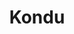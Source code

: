 ---
layout: place
title: "Kondu"
permalink: /pennsylvania/state-college/kondu.html
stateAbbr: PA
stateName: Pennsylvania
cityName: State College
seo:
  name: "Kondu"
  type: Restaurant
  links: http://kondustatecollege.com/
description: "Kondu serves delicious sushi in State College, Pennsylvania. Try fresh Japanese dishes for a great dining experience. Available for takeout, delivery, lunch, and dinner."
place_id: ChIJhZxiuJiozokRhJJEB307MJM
photos:
  - name: >-
      places/ChIJhZxiuJiozokRhJJEB307MJM/photos/AeeoHcI1frb9FzFg7qjXigI2bU9CHaOv4BslgC8qMIlT1fca7xPnppmIx899P9eLDF9m8KPKoyUcybT6KrjYHXfDVlA4mTQa4hMAxnYDbpOWkkzgXGntXWgWbSziGiObZFuqj9mEQeJb0sGykMpwxAabY3ElAJq88HHXdikwRRW80DDlADBSeVbPj6I7X0-AYzgcJGJewSSE9OEEXMZefptmP6TDVWUt-nMD2vR3nSMBT6jqwnUh-Op1sHVvFf2rxh7z-DZEqF30lEwXRZgXJfxukFdUNGXDLPMC2RW3JQWGV44qw3o8TDzfGrRQv96sKdgf9sTs2z4ucS7qobvDuayHvBUznFDPf-MZ-FTI1ebEyfM_fAdxVbutd8dxxLr--tEiya0iHFVbIriKnbTwPjkrCWyTBVESDBTkyiJaDVto-cdkdaij
    widthPx: 3072
    heightPx: 4080
    authorAttributions:
      - displayName: Sam Seidel
        uri: https://maps.google.com/maps/contrib/107681012597122944174
        photoUri: >-
          https://lh3.googleusercontent.com/a-/ALV-UjXOPhAII2WTe6PXD72FDw3vt2LS1XO_ad36QD-aAgPtgnrl5L_llA=s100-p-k-no-mo
    flagContentUri: >-
      https://www.google.com/local/imagery/report/?cb_client=maps_api_places.places_api&image_key=!1e10!2sCIHM0ogKEICAgICR7MeV7QE&hl=en-US
    googleMapsUri: >-
      https://www.google.com/maps/place//data=!3m4!1e2!3m2!1sCIHM0ogKEICAgICR7MeV7QE!2e10!4m2!3m1!1s0x89cea898b8629c85:0x93303b7d07449284
  - name: >-
      places/ChIJhZxiuJiozokRhJJEB307MJM/photos/AeeoHcLBDHUfYmajM4JBzFZAIsVbd_dUhbegTLGl2Vf8pkT6gPx4IVe4UhvQkH2ffzWamBouZKMRblL1IWf5R3S9_r9B1D2DDc0k5gNUGXTBa5A1xLFZncrYHqBMyKmimy6YeM4TGQ97_TCnS1a8vrS4-h9a8gvRuVNY88ZWcY7QuRDaphJUqhyxBHAuQDdTGpzoHlkuqTJ07E7OJBteewO_D2CqKAWo8Pe0cztBHGrWSLCw-yHIVsKc1QoK57OMdK3wChNFOTeG1VmYxByQrwUyskMCRblBnorqhtZxYZaqk6suzjlqISno4WTE8D6-hx_q4_8w7wZFNsELHRsW1lfToI96WbwbLRn8WWQljtF90FDKKEMwazy0By42tvtfOlMwvcwBMZObyfBXuvfBpJ9ZOr0dd8cRZx13bEuuBdfUOJOkU3Xl
    widthPx: 4032
    heightPx: 1960
    authorAttributions:
      - displayName: Daniel Pike
        uri: https://maps.google.com/maps/contrib/111483654165887377084
        photoUri: >-
          https://lh3.googleusercontent.com/a-/ALV-UjX_9ukbB0eDQLV3Ja_p0eAU3FVcSlKAeYKiuI7md5q6Ur6Tk81pyg=s100-p-k-no-mo
    flagContentUri: >-
      https://www.google.com/local/imagery/report/?cb_client=maps_api_places.places_api&image_key=!1e10!2sCIHM0ogKEICAgID4rMzo1AE&hl=en-US
    googleMapsUri: >-
      https://www.google.com/maps/place//data=!3m4!1e2!3m2!1sCIHM0ogKEICAgID4rMzo1AE!2e10!4m2!3m1!1s0x89cea898b8629c85:0x93303b7d07449284
  - name: >-
      places/ChIJhZxiuJiozokRhJJEB307MJM/photos/AeeoHcI_qB6NvhgoR6IKSeZjn2GR7M_STwfwewBwbzHbxOtaEHmoa7EZOkhFPC82rKWSMQBoj9y93KRf0jOl9brTSJNpXMUzU6LRYqIow_HPjuzyJ00EPDvEWNEhthhOSy7o1DHMcBEQpd-Lzn_qZH-fH8u2Eb_LZhtK-E_zjnWM3xFImS_tzl1alE0m6fn2AaxCzN9OV6tvKlWW2Rib4zewiNI6lQGJpOM2u35sQrqW54t4oxY0ivk_sXkuSnxzWFmR1WQBQfrvhZ-tcLPd7hNLgjBKP1y2NORI21qKDG1IGdLKhwFxc_Mwtuas-CD2UflBe4Ds80vz3Vxi8CNqtNddCQrLR5LJwp1hdesx1GtGHiocaK0zb6yVhRNcY7Y8IAisT88K6DC5vx42FxUELcoJRnXx1MIW7cxOMN5ilhYGG4-R7g
    widthPx: 4080
    heightPx: 3072
    authorAttributions:
      - displayName: Zachary Segalewitz
        uri: https://maps.google.com/maps/contrib/101063824002266838766
        photoUri: >-
          https://lh3.googleusercontent.com/a-/ALV-UjUdtDfb5ydPXEQhWB1iSIYZjXG6gYQg3GdbsmMhMQ_ppakrl7ubxw=s100-p-k-no-mo
    flagContentUri: >-
      https://www.google.com/local/imagery/report/?cb_client=maps_api_places.places_api&image_key=!1e10!2sCIHM0ogKEICAgICRmd6-Gw&hl=en-US
    googleMapsUri: >-
      https://www.google.com/maps/place//data=!3m4!1e2!3m2!1sCIHM0ogKEICAgICRmd6-Gw!2e10!4m2!3m1!1s0x89cea898b8629c85:0x93303b7d07449284
  - name: >-
      places/ChIJhZxiuJiozokRhJJEB307MJM/photos/AeeoHcKEV2kBGzTAIC-RUQDZAqVYF9kEqKko5TG0Ohxnot-yDYgKVKsCwqYYP-m3bRWNPpAv1x_RyoBklGHHsfaWT_k51um_DGJ3pMEJoWnr9yLcGlANVs6r30vdXh9fOTwnKd2AM1zCz9779eVlUQku3unrNbgkRZdww-yWKNcnJxIJMWhFnLDJ6yp0T3YmyaNqhOIcDvyUK7-OgX6Wzdq11Fma70MKtis3y3NzHiJaWLN9KR1LUeExg9bf4FzSoUqQ9PmgHXfo8CfQJtfYkpM3Axd7oLscMpZU-VRMc9jB3A4HppqHIxLZNcqKbOXpiGoRr14ezBFtZNthAf44jdLHo7boF2yXQBLA537w6gDnDPw1AvADa0N08VfwTlAI6O1_Eg0-OwAnhLhaYXtpz6zJyjx4E33ZC22Ja7uJtRilUa_T-w
    widthPx: 4032
    heightPx: 3024
    authorAttributions:
      - displayName: Chris Becker
        uri: https://maps.google.com/maps/contrib/101855770877371099403
        photoUri: >-
          https://lh3.googleusercontent.com/a/ACg8ocJZ2qd5MuCP17Cp2TFgKhi9YpdiOJ5a9_GwzjjQ53t3snhBCg=s100-p-k-no-mo
    flagContentUri: >-
      https://www.google.com/local/imagery/report/?cb_client=maps_api_places.places_api&image_key=!1e10!2sCIHM0ogKEICAgIDM7oD8LA&hl=en-US
    googleMapsUri: >-
      https://www.google.com/maps/place//data=!3m4!1e2!3m2!1sCIHM0ogKEICAgIDM7oD8LA!2e10!4m2!3m1!1s0x89cea898b8629c85:0x93303b7d07449284
  - name: >-
      places/ChIJhZxiuJiozokRhJJEB307MJM/photos/AeeoHcJaONZf3B-CdoGZqL32ATXgxXKLFOgbrFOFV-uL5fRqCDwr3gU1jXjUXtJsraou8uWn0JM2OtBPThuQVfHeoVE4Z7VDmKLcV6IUQpF_OAQCrjlRmY6_5sDciafYoxk78qmg1pz3XQjOtd16srD9HxAj7NtLG7NdX0bVkcGOpHlv_G4wApSlb6kLOFLFMF3AsCe_pEemadNLtD8hFSbT338GfrBUUMQqg2wbeAHXsRZj7LwMfviTlA8DwNvOSiv0iNB1NOb3YG0fJgwne6RT8_8V50UyMLHc9qAggUaA5EzlrQku1Z6xkd9dM1dOtTWFGxwLq52toknzioiMs5TxXyWvcBKgEX8QrLGR6SBheQO2AVULmsXnVr52Lr_uAZKAy2sDcq9UQ18O6hXmXMtrwoHBvpb47V96fDUI5COTOEJJkVY
    widthPx: 3024
    heightPx: 4032
    authorAttributions:
      - displayName: Eileen H
        uri: https://maps.google.com/maps/contrib/105878009584793764434
        photoUri: >-
          https://lh3.googleusercontent.com/a-/ALV-UjUi_0_GAQcT47HIjHj6US-jQeoG9B7SAi1hxemjzkcgiTsia4FHng=s100-p-k-no-mo
    flagContentUri: >-
      https://www.google.com/local/imagery/report/?cb_client=maps_api_places.places_api&image_key=!1e10!2sCIHM0ogKEICAgIC64MmBiQE&hl=en-US
    googleMapsUri: >-
      https://www.google.com/maps/place//data=!3m4!1e2!3m2!1sCIHM0ogKEICAgIC64MmBiQE!2e10!4m2!3m1!1s0x89cea898b8629c85:0x93303b7d07449284
  - name: >-
      places/ChIJhZxiuJiozokRhJJEB307MJM/photos/AeeoHcI4SrGYSqX7ed-bSBTBtOsHl7UXXsvzp5DthWAKtTjMXXgL58CfvTEoEVCgndpIMBCsE2A6A08i66tTwi5_gEqfwVaZ59bEe1B0fvhD4a8GGEUPiNAfNoU8AKXzzPlXlqHwZz3Yt487ZZ4UYuONB6M6HyBd4fMk4wdyuYqol95PCO0xqPkANWDBvMEjtcwI-FGWM6hGpR0-hr4NU5Xqo9kkeF_x5aO_1-zy40nrtsUiejhA9NOKTcZBn5nPdNI-lZ9Pqb5Mv8VzqolZ5vKyc2sRdjmQMKUUceUlNDcWgOqCPsGast_EgRI6L2jwFYZcKlj7NaHuHyyn-pDN1x9b2pgz94RYOji4ogbTqV2rredz6QkvgtbBO6M5YFd1SNvTEbY_ooKJq4bGGP4PzAaOQu0fVMSf3ldIsnm1v4_v272nlA
    widthPx: 3024
    heightPx: 4032
    authorAttributions:
      - displayName: Sue Lee
        uri: https://maps.google.com/maps/contrib/101606182903844931609
        photoUri: >-
          https://lh3.googleusercontent.com/a-/ALV-UjU_HOevSNAYZU7hidcLQOQ401BnLK1_Ou5L297xNZEzWQtBBusHXg=s100-p-k-no-mo
    flagContentUri: >-
      https://www.google.com/local/imagery/report/?cb_client=maps_api_places.places_api&image_key=!1e10!2sCIHM0ogKEICAgIC6kd6wPg&hl=en-US
    googleMapsUri: >-
      https://www.google.com/maps/place//data=!3m4!1e2!3m2!1sCIHM0ogKEICAgIC6kd6wPg!2e10!4m2!3m1!1s0x89cea898b8629c85:0x93303b7d07449284
  - name: >-
      places/ChIJhZxiuJiozokRhJJEB307MJM/photos/AeeoHcLem2U03j1pxRUxwvJKe-yXaokV5ug__jJDkdDrx_Fk6XOjDDodFn_UFmtmOVY6m3YMI5qVpeefS0bNlN7oodlZctxqYyaezGO-hh9xgpaV0mQwC8GmFw9dZE9M0OrPwGFjMX0YYgFPwGlkO2NfQe41p_NeSK4ngcLvPZ01s6NKlmcc9wtC92wwgf8p2iKYt3s7L7-kvrAqpY9jYjBZEaoCniDXW2PkcR4zReZmQfqHIfia_uPkqo4g0QANIOGEqeMMVaWLQ3blAvBjtT-kqIeKk7QnYxYIdqJgu_xr_b776zqvK5LlGON2OhYzkJujxNhdFiSiamXzeczX6yrHz6dYt0aiqSuB-Ms72QuZTatWotAMJ4feam0PY2qJTDkznfVZwG_HESWEYVOa6j7Yps0LcImcsV8i9fztUHmpQ_jrNF4
    widthPx: 4032
    heightPx: 3024
    authorAttributions:
      - displayName: Ray Jia
        uri: https://maps.google.com/maps/contrib/114733089638661283637
        photoUri: >-
          https://lh3.googleusercontent.com/a-/ALV-UjUNRGwq2KvbYSTmrmyd0AgotiMGbdtJDBWLg58rNsenUb8pvrlX=s100-p-k-no-mo
    flagContentUri: >-
      https://www.google.com/local/imagery/report/?cb_client=maps_api_places.places_api&image_key=!1e10!2sCIHM0ogKEICAgICE2c36-wE&hl=en-US
    googleMapsUri: >-
      https://www.google.com/maps/place//data=!3m4!1e2!3m2!1sCIHM0ogKEICAgICE2c36-wE!2e10!4m2!3m1!1s0x89cea898b8629c85:0x93303b7d07449284
  - name: >-
      places/ChIJhZxiuJiozokRhJJEB307MJM/photos/AeeoHcJLhh3ObxGr87kAqylgKo5wQnkpUjtCLPRfx_Y_CVV7ZnLfoy6Va4XRp36exU7dSaxBqK4wVnEAoXJ2yk0Mol_dL_sW0sx12ptvd9h2kShJTsT1O1gqTTXhyq9PfSEQERHQUVmbOj49qekf3LOE3LYJR93x66882Cah_YcHbUX5x5lJteqc-qXrvIsYX63yGJmkOUgtDx1Mk9QIaasq6HzRd5D1VAlPA8Gc3V4p5DaRUqNPwIKaTSHAqiS2uhqCNZslOJ38PDwSNkIi7BwL2BhERqrK6S_fq0nYHXAEeJkDHmxfGgUWhYhYx7tJnfTYtODfz2mEoxIYUCak0sqfVrDrT-3ALxSC4wpe78ZQyZ8HJqN8M8ZOQ937Yt1NEOq6OGxqkP6DUEIYk0yCLhRpHIAz7JqAgbvVcIx8FUw0J_i9fB6U
    widthPx: 4032
    heightPx: 3024
    authorAttributions:
      - displayName: Sharath Kumar
        uri: https://maps.google.com/maps/contrib/102226531302295837573
        photoUri: >-
          https://lh3.googleusercontent.com/a-/ALV-UjV0urwJowp9gOlxkOE-e48qlgcYE3tZy_g8oKHmpWtYqzIwUYKWbQ=s100-p-k-no-mo
    flagContentUri: >-
      https://www.google.com/local/imagery/report/?cb_client=maps_api_places.places_api&image_key=!1e10!2sCIHM0ogKEICAgICciO2RwwE&hl=en-US
    googleMapsUri: >-
      https://www.google.com/maps/place//data=!3m4!1e2!3m2!1sCIHM0ogKEICAgICciO2RwwE!2e10!4m2!3m1!1s0x89cea898b8629c85:0x93303b7d07449284
  - name: >-
      places/ChIJhZxiuJiozokRhJJEB307MJM/photos/AeeoHcLCn931QFbd98azajbtVWMng0VEXyJxvTfqhy6yewkNuFyEDKpj1IPMebRtWtYGT0AyybBaayDNYkZu1FA4x2nQ-hjZp-wXTcFn7LQV05_VVCQ4Uuw8awE0o8fl1ptE3T2Iyt1gtJKFeWJJbew7nL30p0wWCHqpUeLlfQXJr_Wx0ges_7_PglpOx9VRC1Dm-Pubdr-y2aFbJxQXSfzr0ADUGK2WCxXOp3k7OMYcV8NnCIaIxhiJRLjLfaHqkaJMEOgskDjE-wCDNbTeTnJC87E31Dwp1FJIs1s74S2v5R2_jnp4oTi6TrF7zmirBmd76ian6u0ahXeC7PvOgJABnP6_I4ITG1RKWqMat_azWG_s62OqKWDh8_uVNkRutsj082VXoX5PS-y2tUzHjtaVTMOhVL11aB4hCJJ9e75QHNfZw4TS
    widthPx: 1920
    heightPx: 1080
    authorAttributions:
      - displayName: Dan Shevock
        uri: https://maps.google.com/maps/contrib/117908458939590535964
        photoUri: >-
          https://lh3.googleusercontent.com/a-/ALV-UjV3WWTbLOXj5GZ9JFXYHGUwD0R7E0idhlnYv7hVTEgXDaKCIUw=s100-p-k-no-mo
    flagContentUri: >-
      https://www.google.com/local/imagery/report/?cb_client=maps_api_places.places_api&image_key=!1e10!2sCIHM0ogKEICAgICL8p3DzAE&hl=en-US
    googleMapsUri: >-
      https://www.google.com/maps/place//data=!3m4!1e2!3m2!1sCIHM0ogKEICAgICL8p3DzAE!2e10!4m2!3m1!1s0x89cea898b8629c85:0x93303b7d07449284
  - name: >-
      places/ChIJhZxiuJiozokRhJJEB307MJM/photos/AeeoHcJa5f6DYC6Y5ISmYtzvrHNQ0_g4G1oU5vXQYiMEYqDcK9Cm0RWwFj6Jqthh7l8pfPBIZP7XqdBfpBPNikNr9Zw0JfV4ga3hT1FeuRRwfmOpxp2_mp40s-aEPsw0EDI-WkQ9kBUmQhem8pcY-Na0yN0GuLI6mr0wPg3e4l_1h1WM7-c4wEi7MmU31aBbUAWMa5BZmO7YICiqV049W86Eyo3A4x12wmZ3WZpenMSkGMUBj1kMrOnNvfvV0aexyD_vHI4Hr5MB2duFEe1v5ZwKVz06_rj09D2IyGVTf3z9mwrHeDXsPPZP9s-WdFZmSCQWbTI8_vXrWwSlWbu-IGAccWJM53nznInew2rcPhPPD9zuBvJntbn-d18Ph8cPTT_LoMI6jvGKW5Ef4gJoTeCqLqnbU_D2O1mJhAlHDsxgX22z8Wc
    widthPx: 4032
    heightPx: 3024
    authorAttributions:
      - displayName: Michael Sargent
        uri: https://maps.google.com/maps/contrib/100803438571047062884
        photoUri: >-
          https://lh3.googleusercontent.com/a-/ALV-UjUiJL3qfDgMOfXQyimmonRXywYD0s7BH6ZYQZrWnXT23L7HtBsf=s100-p-k-no-mo
    flagContentUri: >-
      https://www.google.com/local/imagery/report/?cb_client=maps_api_places.places_api&image_key=!1e10!2sCIHM0ogKEICAgID4roS_jAE&hl=en-US
    googleMapsUri: >-
      https://www.google.com/maps/place//data=!3m4!1e2!3m2!1sCIHM0ogKEICAgID4roS_jAE!2e10!4m2!3m1!1s0x89cea898b8629c85:0x93303b7d07449284
address: 132 S Allen St, State College, PA 16801, USA
street: 132 S Allen St
city: State College
state: PA
zip: '16801'
country: USA
neighborhood: null
latitude: '40.793598'
longitude: '-77.860973'
accessibility_options:
  wheelchairAccessibleEntrance: true
  wheelchairAccessibleRestroom: true
  wheelchairAccessibleSeating: true
business_status: OPERATIONAL
name: Kondu
google_maps_links:
  directionsUri: >-
    https://www.google.com/maps/dir//''/data=!4m7!4m6!1m1!4e2!1m2!1m1!1s0x89cea898b8629c85:0x93303b7d07449284!3e0
  placeUri: https://maps.google.com/?cid=10606042530636403332
  writeAReviewUri: >-
    https://www.google.com/maps/place//data=!4m3!3m2!1s0x89cea898b8629c85:0x93303b7d07449284!12e1
  reviewsUri: >-
    https://www.google.com/maps/place//data=!4m4!3m3!1s0x89cea898b8629c85:0x93303b7d07449284!9m1!1b1
  photosUri: >-
    https://www.google.com/maps/place//data=!4m3!3m2!1s0x89cea898b8629c85:0x93303b7d07449284!10e5
primary_type: Sushi Restaurant
opening_hours:
  regular: null
  current: null
secondary_opening_hours:
  regular:
    weekdayDescriptions: null
    type: null
  current:
    weekdayDescriptions: null
    type: null
phone: (814) 862-9724
price_level: PRICE_LEVEL_MODERATE
price_range: $10 &ndash; $20
rating: '4.3'
rating_count: 221
website: http://kondustatecollege.com/
reviews:
  - name: >-
      places/ChIJhZxiuJiozokRhJJEB307MJM/reviews/ChdDSUhNMG9nS0VJQ0FnSUM2a2Q2d25nRRAB
    relativePublishTimeDescription: 3 years ago
    rating: 4
    text:
      text: >-
        The sushi bowl and the sushi burritos are excellent here.  They are made
        with fresh ingredients and are very tasty.  They don’t fill up the bowl
        and burritos with a lot of rice either.  However, the udon noodles are
        more like the Chinese stir-fried style and we're a little too salty for
        my taste.  The boba tea was just ok. I highly recommend this place for
        their sushi bowls and burritos.
      languageCode: en
    originalText:
      text: >-
        The sushi bowl and the sushi burritos are excellent here.  They are made
        with fresh ingredients and are very tasty.  They don’t fill up the bowl
        and burritos with a lot of rice either.  However, the udon noodles are
        more like the Chinese stir-fried style and we're a little too salty for
        my taste.  The boba tea was just ok. I highly recommend this place for
        their sushi bowls and burritos.
      languageCode: en
    authorAttribution:
      displayName: Sue Lee
      uri: https://www.google.com/maps/contrib/101606182903844931609/reviews
      photoUri: >-
        https://lh3.googleusercontent.com/a-/ALV-UjU_HOevSNAYZU7hidcLQOQ401BnLK1_Ou5L297xNZEzWQtBBusHXg=s128-c0x00000000-cc-rp-mo-ba5
    publishTime: '2021-09-24T03:17:57.232892Z'
    flagContentUri: >-
      https://www.google.com/local/review/rap/report?postId=ChdDSUhNMG9nS0VJQ0FnSUM2a2Q2d25nRRAB&d=17924085&t=1
    googleMapsUri: >-
      https://www.google.com/maps/reviews/data=!4m6!14m5!1m4!2m3!1sChdDSUhNMG9nS0VJQ0FnSUM2a2Q2d25nRRAB!2m1!1s0x89cea898b8629c85:0x93303b7d07449284
  - name: >-
      places/ChIJhZxiuJiozokRhJJEB307MJM/reviews/ChdDSUhNMG9nS0VJQ0FnSUNBLUkzYnNnRRAB
    relativePublishTimeDescription: 7 years ago
    rating: 5
    text:
      text: >-
        I love sushi and I love burritos. We had a great meal. Super high
        quality and fresh meats. The burritos use a seaweed wrap with rice and
        went really well with Sriracha. We had several kinds of bubble tea with
        tappiocca balls. My first time experience with bubble tea was great.
        Passion fruit rules and bubble milk tea comes in second.
      languageCode: en
    originalText:
      text: >-
        I love sushi and I love burritos. We had a great meal. Super high
        quality and fresh meats. The burritos use a seaweed wrap with rice and
        went really well with Sriracha. We had several kinds of bubble tea with
        tappiocca balls. My first time experience with bubble tea was great.
        Passion fruit rules and bubble milk tea comes in second.
      languageCode: en
    authorAttribution:
      displayName: Cale Brownstead
      uri: https://www.google.com/maps/contrib/103290813031012379076/reviews
      photoUri: >-
        https://lh3.googleusercontent.com/a-/ALV-UjUwgcwBe6EccFYoPPOqExl-hw9lzu50zFEf1xvS8qnt20V4dhN8fA=s128-c0x00000000-cc-rp-mo-ba4
    publishTime: '2017-10-12T22:05:06.864Z'
    flagContentUri: >-
      https://www.google.com/local/review/rap/report?postId=ChdDSUhNMG9nS0VJQ0FnSUNBLUkzYnNnRRAB&d=17924085&t=1
    googleMapsUri: >-
      https://www.google.com/maps/reviews/data=!4m6!14m5!1m4!2m3!1sChdDSUhNMG9nS0VJQ0FnSUNBLUkzYnNnRRAB!2m1!1s0x89cea898b8629c85:0x93303b7d07449284
  - name: >-
      places/ChIJhZxiuJiozokRhJJEB307MJM/reviews/ChZDSUhNMG9nS0VJQ0FnSUNXLU1PTGRBEAE
    relativePublishTimeDescription: 3 years ago
    rating: 5
    text:
      text: >-
        I've only gotten the sushi bowls here but every time they've been great!
        They are on the pricier side, but the ingredients are good quality and
        naturally aren't going to be super cheap, and you can get a bunch of
        toppings.
      languageCode: en
    originalText:
      text: >-
        I've only gotten the sushi bowls here but every time they've been great!
        They are on the pricier side, but the ingredients are good quality and
        naturally aren't going to be super cheap, and you can get a bunch of
        toppings.
      languageCode: en
    authorAttribution:
      displayName: Hannah Tetuan
      uri: https://www.google.com/maps/contrib/103797181482154461356/reviews
      photoUri: >-
        https://lh3.googleusercontent.com/a-/ALV-UjUd6pRNJG8e1cKQk7PuTMojEj5vJhxgLBjPTJY7LEaOR4izG8ldNA=s128-c0x00000000-cc-rp-mo-ba4
    publishTime: '2022-02-17T20:49:06.096669Z'
    flagContentUri: >-
      https://www.google.com/local/review/rap/report?postId=ChZDSUhNMG9nS0VJQ0FnSUNXLU1PTGRBEAE&d=17924085&t=1
    googleMapsUri: >-
      https://www.google.com/maps/reviews/data=!4m6!14m5!1m4!2m3!1sChZDSUhNMG9nS0VJQ0FnSUNXLU1PTGRBEAE!2m1!1s0x89cea898b8629c85:0x93303b7d07449284
  - name: >-
      places/ChIJhZxiuJiozokRhJJEB307MJM/reviews/ChdDSUhNMG9nS0VJQ0FnSURNdnRHcjNBRRAB
    relativePublishTimeDescription: 5 years ago
    rating: 5
    text:
      text: >-
        OMG! I got a chicken teppanyaki for the first time here. Taste’s so
        good,and the portion’s great as well! Also, the price is affordable for
        college student. It’s like getting hibachi entree from somewhere else
        which the price goes up like roughly $20. You can get a good quality
        food with affordable price! Highly recommend!
      languageCode: en
    originalText:
      text: >-
        OMG! I got a chicken teppanyaki for the first time here. Taste’s so
        good,and the portion’s great as well! Also, the price is affordable for
        college student. It’s like getting hibachi entree from somewhere else
        which the price goes up like roughly $20. You can get a good quality
        food with affordable price! Highly recommend!
      languageCode: en
    authorAttribution:
      displayName: Hannah Jung
      uri: https://www.google.com/maps/contrib/108511845828007471130/reviews
      photoUri: >-
        https://lh3.googleusercontent.com/a/ACg8ocKAYuA_uA5WpIr3tXGwzeqqxVHcDNWQ6a6hg0EZNKnmGtFO7A=s128-c0x00000000-cc-rp-mo
    publishTime: '2019-12-31T16:22:26.178101Z'
    flagContentUri: >-
      https://www.google.com/local/review/rap/report?postId=ChdDSUhNMG9nS0VJQ0FnSURNdnRHcjNBRRAB&d=17924085&t=1
    googleMapsUri: >-
      https://www.google.com/maps/reviews/data=!4m6!14m5!1m4!2m3!1sChdDSUhNMG9nS0VJQ0FnSURNdnRHcjNBRRAB!2m1!1s0x89cea898b8629c85:0x93303b7d07449284
  - name: >-
      places/ChIJhZxiuJiozokRhJJEB307MJM/reviews/ChdDSUhNMG9nS0VJQ0FnSUQ1dUl6c2x3RRAB
    relativePublishTimeDescription: a year ago
    rating: 1
    text:
      text: >-
        Ordered my food with request of no carrots. Instead, the food was made
        with only carrot and onion with the rice, no other veggies.
      languageCode: en
    originalText:
      text: >-
        Ordered my food with request of no carrots. Instead, the food was made
        with only carrot and onion with the rice, no other veggies.
      languageCode: en
    authorAttribution:
      displayName: Felicity Rong
      uri: https://www.google.com/maps/contrib/105459883642453136388/reviews
      photoUri: >-
        https://lh3.googleusercontent.com/a-/ALV-UjV8mCpuEHDmefKRyyhQ_EhE2UBjgnzlD9tAljlXBofASIzeIM0-=s128-c0x00000000-cc-rp-mo
    publishTime: '2023-10-19T23:31:25.922512Z'
    flagContentUri: >-
      https://www.google.com/local/review/rap/report?postId=ChdDSUhNMG9nS0VJQ0FnSUQ1dUl6c2x3RRAB&d=17924085&t=1
    googleMapsUri: >-
      https://www.google.com/maps/reviews/data=!4m6!14m5!1m4!2m3!1sChdDSUhNMG9nS0VJQ0FnSUQ1dUl6c2x3RRAB!2m1!1s0x89cea898b8629c85:0x93303b7d07449284
parking_options:
  valetParking: false
payment_options:
  acceptsCreditCards: true
  acceptsDebitCards: true
  acceptsCashOnly: false
  acceptsNfc: true
allow_dogs: null
curbside_pickup: false
delivery: true
dine_in: true
good_for_children: true
good_for_groups: null
good_for_sports: false
live_music: false
menu_for_children: false
outdoor_seating: false
reservable: false
restroom: true
serves_beer: false
serves_breakfast: false
serves_brunch: false
serves_cocktails: false
serves_coffee: false
serves_dinner: true
serves_dessert: false
serves_lunch: true
serves_vegetarian_food: true
serves_wine: false
takeout: true
summary: null

---